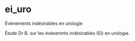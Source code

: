 # ei_uro
Évènements indésirables en urologie

Étude Dr B. sur les évènemnts indésirables (EI) en urologie. 
